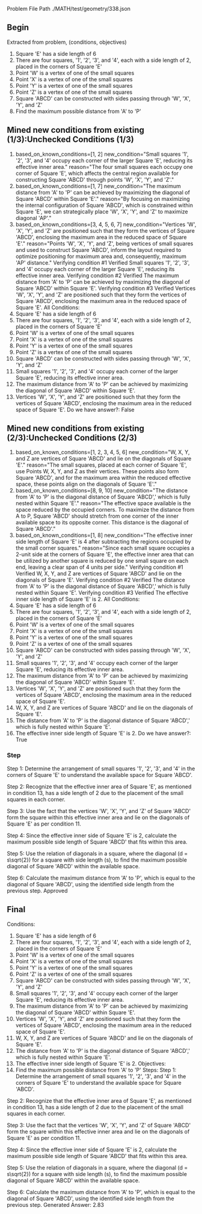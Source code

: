 Problem File Path
./MATH/test/geometry/338.json
## Begin
Extracted from problem, (conditions, objectives)
1. Square 'E' has a side length of 6
2. There are four squares, '1', '2', '3', and '4', each with a side length of 2, placed in the corners of Square 'E'
3. Point 'W' is a vertex of one of the small squares
4. Point 'X' is a vertex of one of the small squares
5. Point 'Y' is a vertex of one of the small squares
6. Point 'Z' is a vertex of one of the small squares
7. Square 'ABCD' can be constructed with sides passing through 'W', 'X', 'Y', and 'Z'
1. Find the maximum possible distance from 'A' to 'P'
## Mined new conditions from existing (1/3):Unchecked Conditions (1/3)
1. based_on_known_conditions=[1, 2] new_condition="Small squares '1', '2', '3', and '4' occupy each corner of the larger Square 'E', reducing its effective inner area." reason="The four small squares each occupy one corner of Square 'E', which affects the central region available for constructing Square 'ABCD' through points 'W', 'X', 'Y', and 'Z'."
2. based_on_known_conditions=[1, 7] new_condition="The maximum distance from 'A' to 'P' can be achieved by maximizing the diagonal of Square 'ABCD' within Square 'E'." reason="By focusing on maximizing the internal configuration of Square 'ABCD', which is constrained within Square 'E', we can strategically place 'W', 'X', 'Y', and 'Z' to maximize diagonal 'AP'."
3. based_on_known_conditions=[3, 4, 5, 6, 7] new_condition="Vertices 'W', 'X', 'Y', and 'Z' are positioned such that they form the vertices of Square 'ABCD', enclosing the maximum area in the reduced space of Square 'E'." reason="Points 'W', 'X', 'Y', and 'Z', being vertices of small squares and used to construct Square 'ABCD', inform the layout required to optimize positioning for maximum area and, consequently, maximum 'AP' distance."
Verifying condition #1
Verified
Small squares '1', '2', '3', and '4' occupy each corner of the larger Square 'E', reducing its effective inner area.
Verifying condition #2
Verified
The maximum distance from 'A' to 'P' can be achieved by maximizing the diagonal of Square 'ABCD' within Square 'E'.
Verifying condition #3
Verified
Vertices 'W', 'X', 'Y', and 'Z' are positioned such that they form the vertices of Square 'ABCD', enclosing the maximum area in the reduced space of Square 'E'.
All Conditions: 
1. Square 'E' has a side length of 6
2. There are four squares, '1', '2', '3', and '4', each with a side length of 2, placed in the corners of Square 'E'
3. Point 'W' is a vertex of one of the small squares
4. Point 'X' is a vertex of one of the small squares
5. Point 'Y' is a vertex of one of the small squares
6. Point 'Z' is a vertex of one of the small squares
7. Square 'ABCD' can be constructed with sides passing through 'W', 'X', 'Y', and 'Z'
8. Small squares '1', '2', '3', and '4' occupy each corner of the larger Square 'E', reducing its effective inner area.
9. The maximum distance from 'A' to 'P' can be achieved by maximizing the diagonal of Square 'ABCD' within Square 'E'.
10. Vertices 'W', 'X', 'Y', and 'Z' are positioned such that they form the vertices of Square 'ABCD', enclosing the maximum area in the reduced space of Square 'E'.
Do we have answer?: False
## Mined new conditions from existing (2/3):Unchecked Conditions (2/3)
1. based_on_known_conditions=[1, 2, 3, 4, 5, 6] new_condition="W, X, Y, and Z are vertices of Square 'ABCD' and lie on the diagonals of Square 'E'." reason="The small squares, placed at each corner of Square 'E', use Points W, X, Y, and Z as their vertices. These points also form Square 'ABCD', and for the maximum area within the reduced effective space, these points align on the diagonals of Square 'E'."
2. based_on_known_conditions=[8, 9, 10] new_condition="The distance from 'A' to 'P' is the diagonal distance of Square 'ABCD',' which is fully nested within Square 'E'." reason="The effective space available is the space reduced by the occupied corners. To maximize the distance from A to P, Square 'ABCD' should stretch from one corner of the inner available space to its opposite corner. This distance is the diagonal of Square 'ABCD'."
3. based_on_known_conditions=[1, 8] new_condition="The effective inner side length of Square 'E' is 4 after subtracting the regions occupied by the small corner squares." reason="Since each small square occupies a 2-unit side at the corners of Square 'E', the effective inner area that can be utilized by another square is reduced by one small square on each end, leaving a clear span of 4 units per side."
Verifying condition #1
Verified
W, X, Y, and Z are vertices of Square 'ABCD' and lie on the diagonals of Square 'E'.
Verifying condition #2
Verified
The distance from 'A' to 'P' is the diagonal distance of Square 'ABCD',' which is fully nested within Square 'E'.
Verifying condition #3
Verified
The effective inner side length of Square 'E' is 2.
All Conditions: 
1. Square 'E' has a side length of 6
2. There are four squares, '1', '2', '3', and '4', each with a side length of 2, placed in the corners of Square 'E'
3. Point 'W' is a vertex of one of the small squares
4. Point 'X' is a vertex of one of the small squares
5. Point 'Y' is a vertex of one of the small squares
6. Point 'Z' is a vertex of one of the small squares
7. Square 'ABCD' can be constructed with sides passing through 'W', 'X', 'Y', and 'Z'
8. Small squares '1', '2', '3', and '4' occupy each corner of the larger Square 'E', reducing its effective inner area.
9. The maximum distance from 'A' to 'P' can be achieved by maximizing the diagonal of Square 'ABCD' within Square 'E'.
10. Vertices 'W', 'X', 'Y', and 'Z' are positioned such that they form the vertices of Square 'ABCD', enclosing the maximum area in the reduced space of Square 'E'.
11. W, X, Y, and Z are vertices of Square 'ABCD' and lie on the diagonals of Square 'E'.
12. The distance from 'A' to 'P' is the diagonal distance of Square 'ABCD',' which is fully nested within Square 'E'.
13. The effective inner side length of Square 'E' is 2.
Do we have answer?: True
### Step
Step 1:
Determine the arrangement of small squares '1', '2', '3', and '4' in the corners of Square 'E' to understand the available space for Square 'ABCD'.

Step 2:
Recognize that the effective inner area of Square 'E', as mentioned in condition 13, has a side length of 2 due to the placement of the small squares in each corner.

Step 3:
Use the fact that the vertices 'W', 'X', 'Y', and 'Z' of Square 'ABCD' form the square within this effective inner area and lie on the diagonals of Square 'E' as per condition 11.

Step 4:
Since the effective inner side of Square 'E' is 2, calculate the maximum possible side length of Square 'ABCD' that fits within this area.

Step 5:
Use the relation of diagonals in a square, where the diagonal \(d = s\sqrt{2}\) for a square with side length \(s\), to find the maximum possible diagonal of Square 'ABCD' within the available space.

Step 6:
Calculate the maximum distance from 'A' to 'P', which is equal to the diagonal of Square 'ABCD', using the identified side length from the previous step.
Approved
## Final
Conditions:
1. Square 'E' has a side length of 6
2. There are four squares, '1', '2', '3', and '4', each with a side length of 2, placed in the corners of Square 'E'
3. Point 'W' is a vertex of one of the small squares
4. Point 'X' is a vertex of one of the small squares
5. Point 'Y' is a vertex of one of the small squares
6. Point 'Z' is a vertex of one of the small squares
7. Square 'ABCD' can be constructed with sides passing through 'W', 'X', 'Y', and 'Z'
8. Small squares '1', '2', '3', and '4' occupy each corner of the larger Square 'E', reducing its effective inner area.
9. The maximum distance from 'A' to 'P' can be achieved by maximizing the diagonal of Square 'ABCD' within Square 'E'.
10. Vertices 'W', 'X', 'Y', and 'Z' are positioned such that they form the vertices of Square 'ABCD', enclosing the maximum area in the reduced space of Square 'E'.
11. W, X, Y, and Z are vertices of Square 'ABCD' and lie on the diagonals of Square 'E'.
12. The distance from 'A' to 'P' is the diagonal distance of Square 'ABCD',' which is fully nested within Square 'E'.
13. The effective inner side length of Square 'E' is 2.
Objectives:
1. Find the maximum possible distance from 'A' to 'P'
Steps:
Step 1:
Determine the arrangement of small squares '1', '2', '3', and '4' in the corners of Square 'E' to understand the available space for Square 'ABCD'.

Step 2:
Recognize that the effective inner area of Square 'E', as mentioned in condition 13, has a side length of 2 due to the placement of the small squares in each corner.

Step 3:
Use the fact that the vertices 'W', 'X', 'Y', and 'Z' of Square 'ABCD' form the square within this effective inner area and lie on the diagonals of Square 'E' as per condition 11.

Step 4:
Since the effective inner side of Square 'E' is 2, calculate the maximum possible side length of Square 'ABCD' that fits within this area.

Step 5:
Use the relation of diagonals in a square, where the diagonal \(d = s\sqrt{2}\) for a square with side length \(s\), to find the maximum possible diagonal of Square 'ABCD' within the available space.

Step 6:
Calculate the maximum distance from 'A' to 'P', which is equal to the diagonal of Square 'ABCD', using the identified side length from the previous step.
Generated Answer: 
2.83